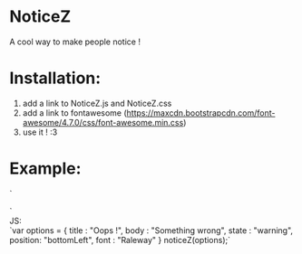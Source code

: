# NoticeZ
A cool way to make people notice !

# Installation:
1. add a link to NoticeZ.js and NoticeZ.css
2. add a link to fontawesome (https://maxcdn.bootstrapcdn.com/font-awesome/4.7.0/css/font-awesome.min.css)
3. use it ! :3 <br>

# Example:<br>
  `<link rel="stylesheet" href="NoticeZ.css">
   <link rel="stylesheet" href="https://cdnjs.cloudflare.com/ajax/libs/animate.css/3.5.2/animate.css"> <!--This link is optional-->
   <link href="https://fonts.googleapis.com/css?family=Coiny|Raleway|Montserrat" rel="stylesheet">
   <link rel="stylesheet" href="https://maxcdn.bootstrapcdn.com/font-awesome/4.7.0/css/font-awesome.min.css">`<br>
  JS:<br>
  `var options = {
		title : "Oops !",
		body  : "Something wrong",
		state : "warning",
		position: "bottomLeft",
		font  : "Raleway"
	}
	noticeZ(options);`
